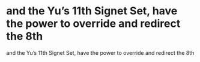 # and the Yu’s 11th Signet Set, have the power to override and redirect the 8th

and the Yu’s 11th Signet Set, have the power to override and redirect the 8th